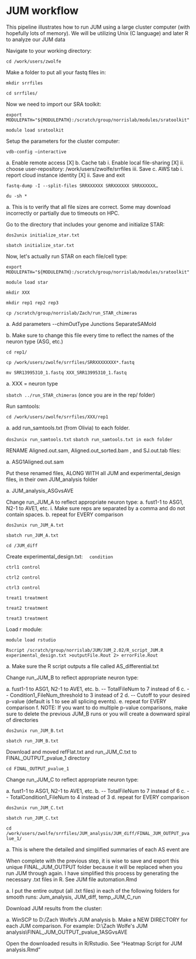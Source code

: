 # JUM workflow
This pipeline illustrates how to run JUM using a large cluster computer (with hopefully lots of memory). We will be utilizing Unix (C language) and later R to analyze our JUM data

Navigate to your working directory:

`cd /work/users/zwolfe`

Make a folder to put all your fastq files in:

`mkdir srrfiles`

`cd srrfiles/`

Now we need to import our SRA toolkit:

`export MODULEPATH="${MODULEPATH}:/scratch/group/norrislab/modules/sratoolkit"`

`module load sratoolkit`

Setup the parameters for the cluster computer:

`vdb-config –interactive`

  a.	Enable remote access [X]
  b.	Cache tab
    i.	Enable local file-sharing [X]
    ii.	choose user-repository: /work/users/zwolfe/srrfiles
    iii. Save
  c.	AWS tab
    i. report cloud instance identity [X]
    ii. Save and exit
    
`fastq-dump -I --split-files SRRXXXXXX SRRXXXXXX SRRXXXXXX…`

`du -sh * `

  a. This is to verify that all file sizes are correct. Some may download incorrectly or partially due to timeouts on HPC.
      
Go to the directory that includes your genome and initialize STAR:
      
`dos2unix initialize_star.txt`

`sbatch initialize_star.txt`

Now, let's actually run STAR on each file/cell type:

`export MODULEPATH="${MODULEPATH}:/scratch/group/norrislab/modules/sratoolkit"`

`module load star`

`mkdir XXX`

`mkdir rep1 rep2 rep3`

`cp /scratch/group/norrislab/Zach/run_STAR_chimeras`

  a. Add parameters --chimOutType Junctions SeparateSAMold
  
  b. Make sure to change this file every time to reflect the names of the neuron type (ASG, etc.)
      
`cd rep1/`

`cp /work/users/zwolfe/srrfiles/SRRXXXXXXXX*.fastq`

`mv SRR13995310_1.fastq XXX_SRR13995310_1.fastq`

  a. XXX = neuron type
  
`sbatch ../run_STAR_chimeras` (once you are in the rep/ folder)

Run samtools:
     
`cd /work/users/zwolfe/srrfiles/XXX/rep1`

  a. add run_samtools.txt (from Olivia) to each folder.
      
`dos2unix run_samtools.txt`
`sbatch run_samtools.txt in each folder`

RENAME Aligned.out.sam, Aligned.out_sorted.bam  , and SJ.out.tab files:

  a. ASG1Aligned.out.sam
  
Put these renamed files, ALONG WITH all JUM and experimental_design files, in their own JUM_analysis folder 

  a. JUM_analysis_ASGvsAVE
  

Change run_JUM_A to reflect appropriate neuron type:
  a.	fust1-1 to ASG1, N2-1 to AVE1, etc.
    i.	Make sure reps are separated by a comma and do not contain spaces.
  b.	repeat for EVERY comparison
  
`dos2unix run_JUM_A.txt`

`sbatch run_JUM_A.txt`

`cd /JUM_diff`

Create experimental_design.txt:
`  condition`

`ctrl1 control`

`ctrl2 control`

`ctrl3 control`

`treat1 treatment`

`treat2 treatment`

`treat3 treatment`

Load r module:

`module load rstudio`

`Rscript /scratch/group/norrislab/JUM/JUM_2.02/R_script_JUM.R experimental_design.txt >outputFile.Rout 2> errorFile.Rout`

  a.	Make sure the R script outputs a file called AS_differential.txt
  
Change run_JUM_B to reflect appropriate neuron type:

  a. fust1-1 to ASG1, N2-1 to AVE1, etc.
  b. -- TotalFileNum to 7 instead of 6
  c. -- Condition1_FileNum_threshold to 3 instead of 2
  d. -- Cutoff to your desired p-value (default is 1 to see all splicing events). 
  e. repeat for EVERY comparison
  f. NOTE: If you want to do multiple p-value comparisons, make sure to delete the previous JUM_B runs or you will create a downward spiral of directories
  
`dos2unix run_JUM_B.txt`

`sbatch run_JUM_B.txt`

Download and moved refFlat.txt and run_JUM_C.txt to FINAL_OUTPUT_pvalue_1 directory 

`cd FINAL_OUTPUT_pvalue_1`

Change run_JUM_C to reflect appropriate neuron type:

  a. fust1-1 to ASG1, N2-1 to AVE1, etc.
  b. -- TotalFileNum to 7 instead of 6
  c. -- TotalCondition1_FileNum to 4 instead of 3
  d. repeat for EVERY comparison
  
`dos2unix run_JUM_C.txt`

`sbatch run_JUM_C.txt`

`cd /work/users/zwolfe/srrfiles/JUM_analysis/JUM_diff/FINAL_JUM_OUTPUT_pvalue_1/`

  a. This is where the detailed and simplified summaries of each AS event are
  
When complete with the previous step, it is wise to save and export this unique FINAL_JUM_OUTPUT folder because it will be replaced when you run JUM through again.
I have simplified this process by generating the necessary .txt files in R. See JUM file automation.Rmd

  a. I put the entire output (all .txt files) in each of the following folders for smooth runs: Jum_analysis, JUM_diff, temp_JUM_C_run


Download JUM results from the cluster:

  a. WinSCP to D:/Zach Wolfe’s JUM analysis
  b. Make a NEW DIRECTORY for each JUM comparison. For example: D:\Zach Wolfe's JUM analysis\FINAL_JUM_OUTPUT_pvalue_1ASGvsAVE

Open the downloaded results in R/Rstudio. See “Heatmap Script for JUM analysis.Rmd”

